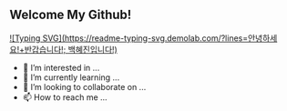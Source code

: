 ## Welcome My Github! 
[![Typing SVG](https://readme-typing-svg.demolab.com/?lines=안녕하세요!+반갑습니다!; 백혜진입니다!)](https://git.io/typing-svg)



- 👀 I’m interested in ...
- 🌱 I’m currently learning ...
- 💞️ I’m looking to collaborate on ...
- 📫 How to reach me ...

<!---
hyejinbeck/hyejinbeck is a ✨ special ✨ repository because its `README.md` (this file) appears on your GitHub profile.
You can click the Preview link to take a look at your changes.
--->
